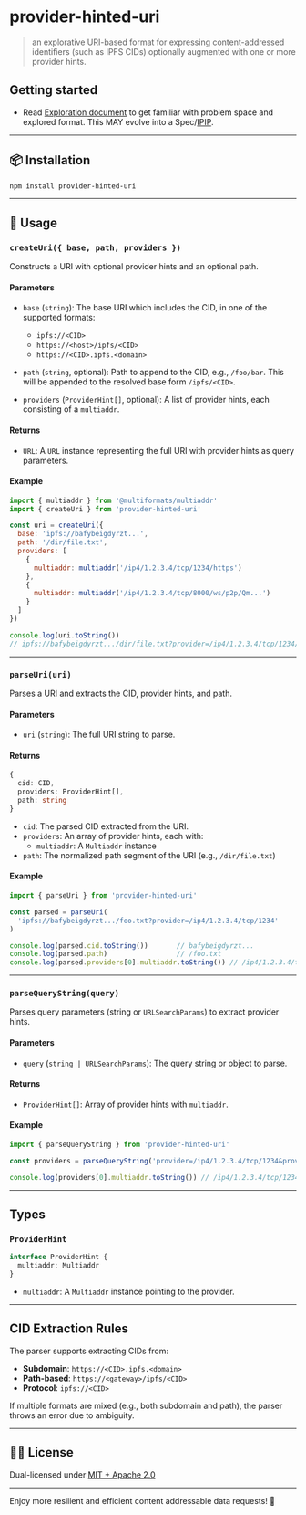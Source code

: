 # provider-hinted-uri

> an explorative URI-based format for expressing content-addressed identifiers (such as IPFS CIDs) optionally augmented with one or more provider hints.

## Getting started

- Read [Exploration document](./EXPLORATION.md) to get familiar with problem space and explored format. This MAY evolve into a Spec/[IPIP](https://github.com/ipfs/specs?tab=readme-ov-file#interplanetary-improvement-process-ipip).

---

## 📦 Installation

```bash
npm install provider-hinted-uri
```

---

## 🚀 Usage

### `createUri({ base, path, providers })`

Constructs a URI with optional provider hints and an optional path.

#### Parameters

- `base` (`string`): The base URI which includes the CID, in one of the supported formats:
  - `ipfs://<CID>`
  - `https://<host>/ipfs/<CID>`
  - `https://<CID>.ipfs.<domain>`

- `path` (`string`, optional): Path to append to the CID, e.g., `/foo/bar`. This will be appended to the resolved base form `/ipfs/<CID>`.

- `providers` (`ProviderHint[]`, optional): A list of provider hints, each consisting of a `multiaddr`.

#### Returns

- `URL`: A `URL` instance representing the full URI with provider hints as query parameters.

#### Example

```js
import { multiaddr } from '@multiformats/multiaddr'
import { createUri } from 'provider-hinted-uri'

const uri = createUri({
  base: 'ipfs://bafybeigdyrzt...',
  path: '/dir/file.txt',
  providers: [
    {
      multiaddr: multiaddr('/ip4/1.2.3.4/tcp/1234/https')
    },
    {
      multiaddr: multiaddr('/ip4/1.2.3.4/tcp/8000/ws/p2p/Qm...')
    }
  ]
})

console.log(uri.toString())
// ipfs://bafybeigdyrzt.../dir/file.txt?provider=/ip4/1.2.3.4/tcp/1234/https&provider=/ip4/1.2.3.4/tcp/8000/ws/p2p/Qm...
```

---

### `parseUri(uri)`

Parses a URI and extracts the CID, provider hints, and path.

#### Parameters

- `uri` (`string`): The full URI string to parse.

#### Returns

```ts
{
  cid: CID,
  providers: ProviderHint[],
  path: string
}
```

- `cid`: The parsed CID extracted from the URI.
- `providers`: An array of provider hints, each with:
  - `multiaddr`: A `Multiaddr` instance
- `path`: The normalized path segment of the URI (e.g., `/dir/file.txt`)

#### Example

```js
import { parseUri } from 'provider-hinted-uri'

const parsed = parseUri(
  'ipfs://bafybeigdyrzt.../foo.txt?provider=/ip4/1.2.3.4/tcp/1234'
)

console.log(parsed.cid.toString())       // bafybeigdyrzt...
console.log(parsed.path)                 // /foo.txt
console.log(parsed.providers[0].multiaddr.toString()) // /ip4/1.2.3.4/tcp/1234
```

---

### `parseQueryString(query)`

Parses query parameters (string or `URLSearchParams`) to extract provider hints.

#### Parameters

- `query` (`string | URLSearchParams`): The query string or object to parse.

#### Returns

- `ProviderHint[]`: Array of provider hints with `multiaddr`.

#### Example

```js
import { parseQueryString } from 'provider-hinted-uri'

const providers = parseQueryString('provider=/ip4/1.2.3.4/tcp/1234&provider=/ip4/1.2.3.4/tcp/5678/ws')

console.log(providers[0].multiaddr.toString()) // /ip4/1.2.3.4/tcp/1234
```

---

## Types

### `ProviderHint`

```ts
interface ProviderHint {
  multiaddr: Multiaddr
}
```

- `multiaddr`: A `Multiaddr` instance pointing to the provider.

---

## CID Extraction Rules

The parser supports extracting CIDs from:
- **Subdomain**: `https://<CID>.ipfs.<domain>`
- **Path-based**: `https://<gateway>/ipfs/<CID>`
- **Protocol**: `ipfs://<CID>`

If multiple formats are mixed (e.g., both subdomain and path), the parser throws an error due to ambiguity.

---

## 🧑‍💻 License

Dual-licensed under [MIT + Apache 2.0](license.md)

---

Enjoy more resilient and efficient content addressable data requests! 🎉
